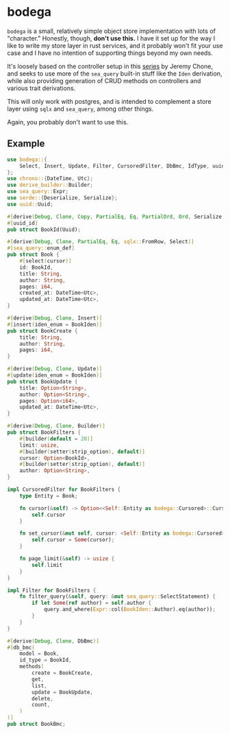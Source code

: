 # bodega

`bodega` is a small, relatively simple object store implementation with lots of
"character." Honestly, though, **don't use this.** I have it set up for the way I
like to write my store layer in rust services, and it probably won't fit your
use case and I have no intention of supporting things beyond my own needs.

It's loosely based on the controller setup in this
[series](https://www.youtube.com/watch?v=Gc5Nj5LJe1U&list=PL7r-PXl6ZPcCTTxjmsb9bFZB9i01fAtI7)
by Jeremy Chone, and seeks to use more of the `sea_query` built-in stuff like
the `Iden` derivation, while also providing generation of CRUD methods on
controllers and various trait derivations.

This will only work with postgres, and is intended to complement a store layer
using `sqlx` and `sea_query`, among other things.

Again, you probably don't want to use this.


## Example

```rust
use bodega::{
    Select, Insert, Update, Filter, CursoredFilter, DbBmc, IdType, uuid_id
};
use chrono::{DateTime, Utc};
use derive_builder::Builder;
use sea_query::Expr;
use serde::{Deserialize, Serialize};
use uuid::Uuid;

#[derive(Debug, Clone, Copy, PartialEq, Eq, PartialOrd, Ord, Serialize, Deserialize)]
#[uuid_id]
pub struct BookId(Uuid);

#[derive(Debug, Clone, PartialEq, Eq, sqlx::FromRow, Select)]
#[sea_query::enum_def]
pub struct Book {
    #[select(cursor)]
    id: BookId,
    title: String,
    author: String,
    pages: i64,
    created_at: DateTime<Utc>,
    updated_at: DateTime<Utc>,
}

#[derive(Debug, Clone, Insert)]
#[insert(iden_enum = BookIden)]
pub struct BookCreate {
    title: String,
    author: String,
    pages: i64,
}

#[derive(Debug, Clone, Update)]
#[update(iden_enum = BookIden)]
pub struct BookUpdate {
    title: Option<String>,
    author: Option<String>,
    pages: Option<i64>,
    updated_at: DateTime<Utc>,
}

#[derive(Debug, Clone, Builder)]
pub struct BookFilters {
    #[builder(default = 20)]
    limit: usize,
    #[builder(setter(strip_option), default)]
    cursor: Option<BookId>,
    #[builder(setter(strip_option), default)]
    author: Option<String>,
}

impl CursoredFilter for BookFilters {
    type Entity = Book;

    fn cursor(&self) -> Option<<Self::Entity as bodega::Cursored>::CursorType> {
        self.cursor
    }

    fn set_cursor(&mut self, cursor: <Self::Entity as bodega::Cursored>::CursorType) {
        self.cursor = Some(cursor);
    }

    fn page_limit(&self) -> usize {
        self.limit
    }
}

impl Filter for BookFilters {
    fn filter_query(&self, query: &mut sea_query::SelectStatement) {
        if let Some(ref author) = self.author {
            query.and_where(Expr::col(BookIden::Author).eq(author));
        }
    }
}

#[derive(Debug, Clone, DbBmc)]
#[db_bmc(
    model = Book,
    id_type = BookId,
    methods(
        create = BookCreate,
        get,
        list,
        update = BookUpdate,
        delete,
        count,
    )
)]
pub struct BookBmc;
```
